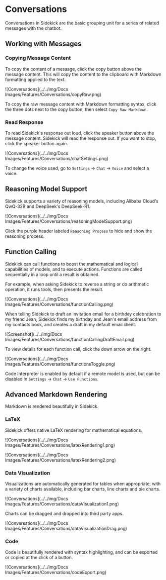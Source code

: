 # Conversations

Conversations in Sidekick are the basic grouping unit for a series of related messages with the chatbot.

## Working with Messages

### Copying Message Content

To copy the content of a message, click the copy button above the message content. This will copy the content to the clipboard with Markdown formatting applied to the text.

![Conversations](../../img/Docs Images/Features/Conversations/copyRaw.png)

To copy the raw message content with Markdown formatting syntax, click the three dots next to the copy button, then select `Copy Raw Markdown`.

### Read Response

To read Sidekick's response out loud, click the speaker button above the message content. Sidekick will read the response out. If you want to stop, click the speaker button again.

![Conversations](../../img/Docs Images/Features/Conversations/chatSettings.png)

To change the voice used, go to `Settings` -> `Chat` -> `Voice` and select a voice.

## Reasoning Model Support

Sidekick supports a variety of reasoning models, including Alibaba Cloud's QwQ-32B and DeepSeek's DeepSeek-R1.

![Conversations](../../img/Docs Images/Features/Conversations/reasoningModelSupport.png)

Click the purple header labeled `Reasoning Process` to hide and show the reasoning process.

## Function Calling

Sidekick can call functions to boost the mathematical and logical capabilities of models, and to execute actions. Functions are called sequentially in a loop until a result is obtained.

For example, when asking Sidekick to reverse a string or do arithmetic operation, it runs tools, then presents the result.

![Conversations](../../img/Docs Images/Features/Conversations/functionCalling.png)

When telling Sidekick to draft an invitation email for a birthday celebration to my friend Jean, Sidekick finds my birthday and Jean's email address from my contacts book, and creates a draft in my default email client. 

![Screenshot](../../img/Docs Images/Features/Conversations/functionCallingDraftEmail.png)

To view details for each function call, click the down arrow on the right.

![Conversations](../../img/Docs Images/Features/Conversations/functionsToggle.png)

Code Interpreter is enabled by default if a remote model is used, but can be disabled in `Settings` -> `Chat` -> `Use Functions`.

## Advanced Markdown Rendering

Markdown is rendered beautifully in Sidekick.

### LaTeX

Sidekick offers native LaTeX rendering for mathematical equations.

![Conversations](../../img/Docs Images/Features/Conversations/latexRendering1.png)

![Conversations](../../img/Docs Images/Features/Conversations/latexRendering2.png)

### Data Visualization

Visualizations are automatically generated for tables when appropriate, with a variety of charts available, including bar charts, line charts and pie charts.

![Conversations](../../img/Docs Images/Features/Conversations/dataVisualization1.png)

Charts can be dragged and dropped into third party apps.

![Conversations](../../img/Docs Images/Features/Conversations/dataVisualizationDrag.png)

### Code

Code is beautifully rendered with syntax highlighting, and can be exported or copied at the click of a button.

![Conversations](../../img/Docs Images/Features/Conversations/codeExport.png)